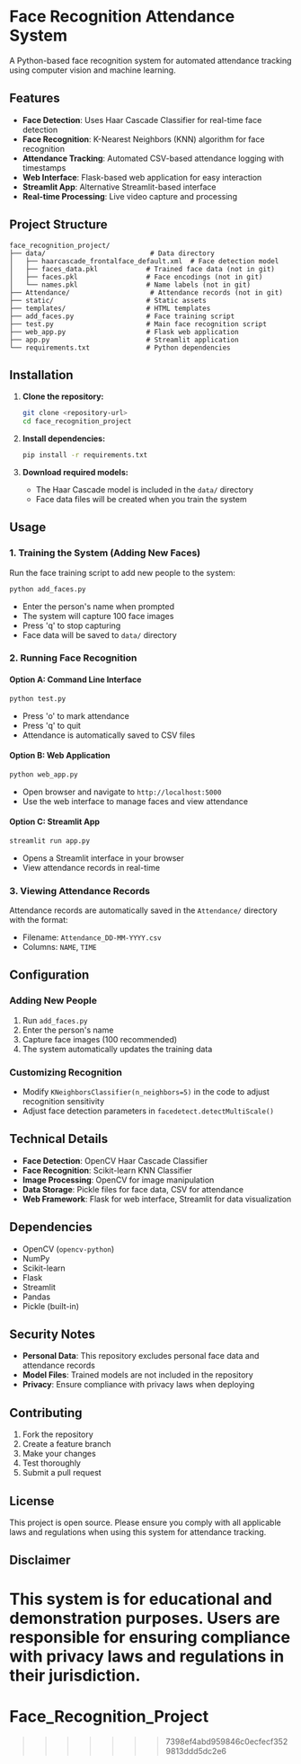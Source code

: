 
# Face Recognition Attendance System

A Python-based face recognition system for automated attendance tracking using computer vision and machine learning.

## Features

- **Face Detection**: Uses Haar Cascade Classifier for real-time face detection
- **Face Recognition**: K-Nearest Neighbors (KNN) algorithm for face recognition
- **Attendance Tracking**: Automated CSV-based attendance logging with timestamps
- **Web Interface**: Flask-based web application for easy interaction
- **Streamlit App**: Alternative Streamlit-based interface
- **Real-time Processing**: Live video capture and processing

## Project Structure

```
face_recognition_project/
├── data/                          # Data directory
│   ├── haarcascade_frontalface_default.xml  # Face detection model
│   ├── faces_data.pkl            # Trained face data (not in git)
│   ├── faces.pkl                 # Face encodings (not in git)
│   └── names.pkl                 # Name labels (not in git)
├── Attendance/                    # Attendance records (not in git)
├── static/                       # Static assets
├── templates/                    # HTML templates
├── add_faces.py                  # Face training script
├── test.py                       # Main face recognition script
├── web_app.py                    # Flask web application
├── app.py                        # Streamlit application
└── requirements.txt              # Python dependencies
```

## Installation

1. **Clone the repository:**
   ```bash
   git clone <repository-url>
   cd face_recognition_project
   ```

2. **Install dependencies:**
   ```bash
   pip install -r requirements.txt
   ```

3. **Download required models:**
   - The Haar Cascade model is included in the `data/` directory
   - Face data files will be created when you train the system

## Usage

### 1. Training the System (Adding New Faces)

Run the face training script to add new people to the system:

```bash
python add_faces.py
```

- Enter the person's name when prompted
- The system will capture 100 face images
- Press 'q' to stop capturing
- Face data will be saved to `data/` directory

### 2. Running Face Recognition

#### Option A: Command Line Interface
```bash
python test.py
```

- Press 'o' to mark attendance
- Press 'q' to quit
- Attendance is automatically saved to CSV files

#### Option B: Web Application
```bash
python web_app.py
```

- Open browser and navigate to `http://localhost:5000`
- Use the web interface to manage faces and view attendance

#### Option C: Streamlit App
```bash
streamlit run app.py
```

- Opens a Streamlit interface in your browser
- View attendance records in real-time

### 3. Viewing Attendance Records

Attendance records are automatically saved in the `Attendance/` directory with the format:
- Filename: `Attendance_DD-MM-YYYY.csv`
- Columns: `NAME`, `TIME`

## Configuration

### Adding New People
1. Run `add_faces.py`
2. Enter the person's name
3. Capture face images (100 recommended)
4. The system automatically updates the training data

### Customizing Recognition
- Modify `KNeighborsClassifier(n_neighbors=5)` in the code to adjust recognition sensitivity
- Adjust face detection parameters in `facedetect.detectMultiScale()`

## Technical Details

- **Face Detection**: OpenCV Haar Cascade Classifier
- **Face Recognition**: Scikit-learn KNN Classifier
- **Image Processing**: OpenCV for image manipulation
- **Data Storage**: Pickle files for face data, CSV for attendance
- **Web Framework**: Flask for web interface, Streamlit for data visualization

## Dependencies

- OpenCV (`opencv-python`)
- NumPy
- Scikit-learn
- Flask
- Streamlit
- Pandas
- Pickle (built-in)

## Security Notes

- **Personal Data**: This repository excludes personal face data and attendance records
- **Model Files**: Trained models are not included in the repository
- **Privacy**: Ensure compliance with privacy laws when deploying

## Contributing

1. Fork the repository
2. Create a feature branch
3. Make your changes
4. Test thoroughly
5. Submit a pull request

## License

This project is open source. Please ensure you comply with all applicable laws and regulations when using this system for attendance tracking.

## Disclaimer

This system is for educational and demonstration purposes. Users are responsible for ensuring compliance with privacy laws and regulations in their jurisdiction.
=======
# Face_Recognition_Project
>>>>>>> 7398ef4abd959846c0ecfecf3529813ddd5dc2e6
